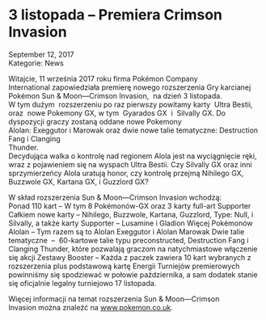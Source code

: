 # 3 listopada – Premiera Crimson Invasion 

September 12, 2017  
Kategorie: News  

Witajcie, 11 września 2017 roku firma Pokémon Company International zapowiedziała premierę nowego rozszerzenia Gry karcianej Pokémon Sun & Moon—Crimson Invasion,  na dzień 3 listopada.  
W tym dużym  rozszerzeniu po raz pierwszy powitamy karty  Ultra Bestii, oraz  nowe Pokemony GX, w tym  Gyarados GX  i  Silvally GX. Do dyspozycji graczy zostaną oddane nowe Pokemony Alolan: Exeggutor i Marowak oraz dwie nowe talie tematyczne: Destruction Fang i Clanging  
Thunder.  
Decydująca walka o kontrolę nad regionem Alola jest na wyciągnięcie ręki, wraz z pojawieniem się na wyspach Ultra Bestii. Czy Silvally GX oraz inni sprzymierzeńcy Alola uratują honor, czy kontrolę przejmą Nihilego GX, Buzzwole GX, Kartana GX, i Guzzlord GX?

W skład rozszerzenia Sun & Moon—Crimson Invasion wchodzą:  
Ponad 110 kart – W tym 8 Pokémonów-GX oraz 3 karty full-art Supporter Całkiem nowe karty – Nihilego, Buzzwole, Kartana, Guzzlord, Type: Null, i Silvally, a także karty Supporter – Lusamine i Gladion Więcej Pokémonów Alolan – Tym razem są to Alolan Exeggutor i Alolan Marowak Dwie talie tematyczne  –  60-kartowe talie typu preconstructed, Destruction Fang i Clanging Thunder, które pozwalają graczom na natychmiastowe włączenie się akcji Zestawy Booster – Każda z paczek zawiera 10 kart wybranych z rozszerzenia plus podstawową kartę Energii Turniejów premierowych powinniśmy się spodziewać w połowie października, a sam dodatek stanie się oficjalnie legalny turniejowo 17 listopada.

Więcej informacji na temat rozszerzenia Sun & Moon—Crimson Invasion można znaleźć na www.pokemon.co.uk.  
